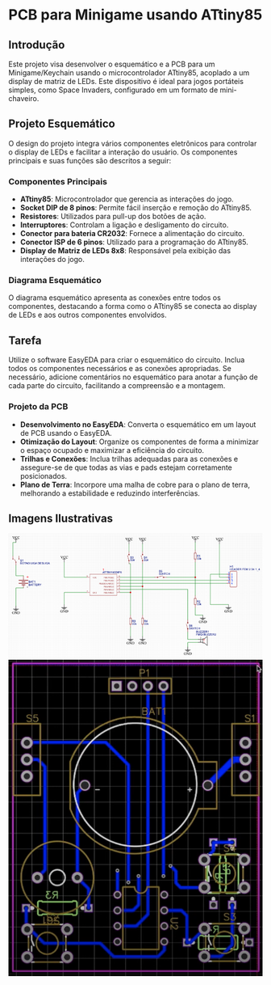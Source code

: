 # PCB para Minigame usando ATtiny85

## Introdução

Este projeto visa desenvolver o esquemático e a PCB para um Minigame/Keychain usando o microcontrolador ATtiny85, acoplado a um display de matriz de LEDs. Este dispositivo é ideal para jogos portáteis simples, como Space Invaders, configurado em um formato de mini-chaveiro.

## Projeto Esquemático

O design do projeto integra vários componentes eletrônicos para controlar o display de LEDs e facilitar a interação do usuário. Os componentes principais e suas funções são descritos a seguir:

### Componentes Principais

- **ATtiny85**: Microcontrolador que gerencia as interações do jogo.
- **Socket DIP de 8 pinos**: Permite fácil inserção e remoção do ATtiny85.
- **Resistores**: Utilizados para pull-up dos botões de ação.
- **Interruptores**: Controlam a ligação e desligamento do circuito.
- **Conector para bateria CR2032**: Fornece a alimentação do circuito.
- **Conector ISP de 6 pinos**: Utilizado para a programação do ATtiny85.
- **Display de Matriz de LEDs 8x8**: Responsável pela exibição das interações do jogo.

### Diagrama Esquemático

O diagrama esquemático apresenta as conexões entre todos os componentes, destacando a forma como o ATtiny85 se conecta ao display de LEDs e aos outros componentes envolvidos.

## Tarefa

Utilize o software EasyEDA para criar o esquemático do circuito. Inclua todos os componentes necessários e as conexões apropriadas. Se necessário, adicione comentários no esquemático para anotar a função de cada parte do circuito, facilitando a compreensão e a montagem.

### Projeto da PCB

- **Desenvolvimento no EasyEDA**: Converta o esquemático em um layout de PCB usando o EasyEDA.
- **Otimização do Layout**: Organize os componentes de forma a minimizar o espaço ocupado e maximizar a eficiência do circuito.
- **Trilhas e Conexões**: Inclua trilhas adequadas para as conexões e assegure-se de que todas as vias e pads estejam corretamente posicionados.
- **Plano de Terra**: Incorpore uma malha de cobre para o plano de terra, melhorando a estabilidade e reduzindo interferências.

## Imagens Ilustrativas

![Esquemático da PCB](/img/attinny_minigame.png)
![Layout da PCB](/img/attinny_minigame_pcb2.png)